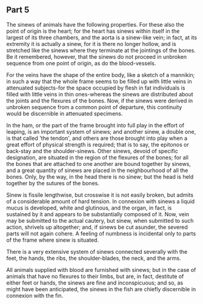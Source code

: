 ## Part 5

The sinews of animals have the following properties.
For these also the point of origin is the heart; for the heart has sinews within itself in the largest of its three chambers, and the aorta is a sinew-like vein; in fact, at its extremity it is actually a sinew, for it is there no longer hollow, and is stretched like the sinews where they terminate at the jointings of the bones.
Be it remembered, however, that the sinews do not proceed in unbroken sequence from one point of origin, as do the blood-vessels.

For the veins have the shape of the entire body, like a sketch of a mannikin; in such a way that the whole frame seems to be filled up with little veins in attenuated subjects-for the space occupied by flesh in fat individuals is filled with little veins in thin ones-whereas the sinews are distributed about the joints and the flexures of the bones.
Now, if the sinews were derived in unbroken sequence from a common point of departure, this continuity would be discernible in attenuated specimens.

In the ham, or the part of the frame brought into full play in the effort of leaping, is an important system of sinews; and another sinew, a double one, is that called 'the tendon', and others are those brought into play when a great effort of physical strength is required; that is to say, the epitonos or back-stay and the shoulder-sinews.
Other sinews, devoid of specific designation, are situated in the region of the flexures of the bones; for all the bones that are attached to one another are bound together by sinews, and a great quantity of sinews are placed in the neighbourhood of all the bones.
Only, by the way, in the head there is no sinew; but the head is held together by the sutures of the bones.

Sinew is fissile lengthwise, but crosswise it is not easily broken, but admits of a considerable amount of hard tension.
In connexion with sinews a liquid mucus is developed, white and glutinous, and the organ, in fact, is sustained by it and appears to be substantially composed of it.
Now, vein may be submitted to the actual cautery, but sinew, when submitted to such action, shrivels up altogether; and, if sinews be cut asunder, the severed parts will not again cohere.
A feeling of numbness is incidental only to parts of the frame where sinew is situated.

There is a very extensive system of sinews connected severally with the feet, the hands, the ribs, the shoulder-blades, the neck, and the arms.

All animals supplied with blood are furnished with sinews; but in the case of animals that have no flexures to their limbs, but are, in fact, destitute of either feet or hands, the sinews are fine and inconspicuous; and so, as might have been anticipated, the sinews in the fish are chiefly discernible in connexion with the fin.

